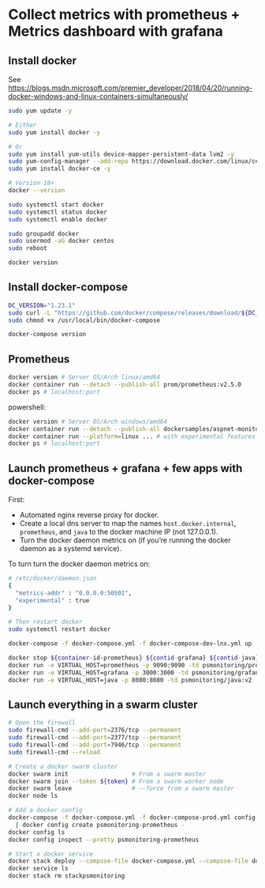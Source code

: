 # Collect metrics with prometheus + Metrics dashboard with grafana

## Install docker

See https://blogs.msdn.microsoft.com/premier_developer/2018/04/20/running-docker-windows-and-linux-containers-simultaneously/

```bash
sudo yum update -y

# Either
sudo yum install docker -y

# Or
sudo yum install yum-utils device-mapper-persistent-data lvm2 -y
sudo yum-config-manager --add-repo https://download.docker.com/linux/centos/docker-ce.repo
sudo yum install docker-ce -y

# Version 18+
docker --version

sudo systemctl start docker
sudo systemctl status docker
sudo systemctl enable docker

sudo groupadd docker
sudo usermod -aG docker centos
sudo reboot

docker version
```

## Install docker-compose

```bash
DC_VERSION="1.23.1"
sudo curl -L "https://github.com/docker/compose/releases/download/${DC_VERSION}/docker-compose-$(uname -s)-$(uname -m)" -o /usr/local/bin/docker-compose
sudo chmod +x /usr/local/bin/docker-compose

docker-compose version
```

## Prometheus

```bash
docker version # Server OS/Arch linux/amd64
docker container run --detach --publish-all prom/prometheus:v2.5.0
docker ps # localhost:port
```

powershell:
```bash
docker version # Server OS/Arch windows/amd64
docker container run --detach --publish-all dockersamples/aspnet-monitoring-prometheus:2.3.1
docker container run --platform=linux ... # with experimental features
docker ps # localhost:port
```

## Launch prometheus + grafana + few apps with docker-compose

First:
- Automated nginx reverse proxy for docker.
- Create a local dns server to map the names `host.docker.internal`, `prometheus`, and `java` to the docker machine IP (not 127.0.0.1).
- Turn the docker daemon metrics on (if you’re running the docker daemon as a systemd service).

To turn turn the docker daemon metrics on:
```bash
# /etc/docker/daemon.json
{
  "metrics-addr" : "0.0.0.0:50501",
  "experimental" : true
}

# Then restart docker
sudo systemctl restart docker
```

```bash
docker-compose -f docker-compose.yml -f docker-compose-dev-lnx.yml up -d

docker stop ${container-id-prometheus} ${contid-grafana} ${contid-java}
docker run -e VIRTUAL_HOST=prometheus -p 9090:9090 -td psmonitoring/prometheus:v2.3.1
docker run -e VIRTUAL_HOST=grafana -p 3000:3000 -td psmonitoring/grafana:5.2.1
docker run -e VIRTUAL_HOST=java -p 8080:8080 -td psmonitoring/java:v2
```

## Launch everything in a swarm cluster

```bash
# Open the firewall
sudo firewall-cmd --add-port=2376/tcp --permanent
sudo firewall-cmd --add-port=2377/tcp --permanent
sudo firewall-cmd --add-port=7946/tcp --permanent
sudo firewall-cmd --reload

# Create a docker swarm cluster
docker swarm init                  # From a swarm master
docker swarm join --token ${token} # From a swarm worker node
docker swarm leave                 # --force from a swarm master
docker node ls

# Add a docker config
docker-compose -f docker-compose.yml -f docker-compose-prod.yml config \
  | docker config create psmonitoring-prometheus -
docker config ls
docker config inspect --pretty psmonitoring-prometheus

# Start a docker service
docker stack deploy --compose-file docker-compose.yml --compose-file docker-compose-prod.yml stackpsmonitoring
docker service ls
docker stack rm stackpsmonitoring
```
